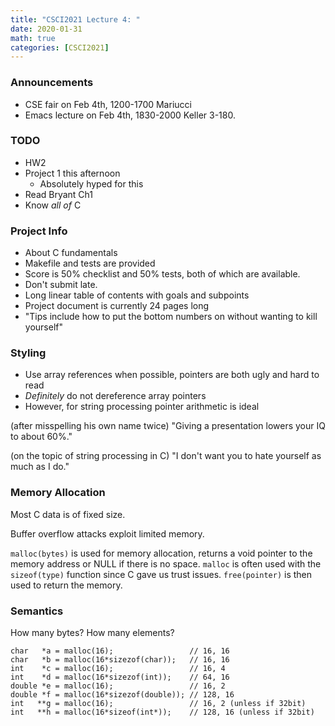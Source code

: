 ```yaml
---
title: "CSCI2021 Lecture 4: "
date: 2020-01-31
math: true 
categories: [CSCI2021]
---
```


### Announcements

- CSE fair on Feb 4th, 1200-1700 Mariucci
- Emacs lecture on Feb 4th, 1830-2000 Keller 3-180.

### TODO

- HW2 
- Project 1 this afternoon
    - Absolutely hyped for this
- Read Bryant Ch1
- Know *all of* C

### Project Info

- About C fundamentals
- Makefile and tests are provided
- Score is 50% checklist and 50% tests, both of which are available.
- Don't submit late.
- Long linear table of contents with goals and subpoints
- Project document is currently 24 pages long
- "Tips include how to put the bottom numbers on without wanting to kill yourself"

### Styling

- Use array references when possible, pointers are both ugly and hard to read
- *Definitely* do not dereference array pointers
- However, for string processing pointer arithmetic is ideal

(after misspelling his own name twice) "Giving a presentation lowers your IQ to about 60%."

(on the topic of string processing in C) "I don't want you to hate yourself as much as I do."

### Memory Allocation

Most C data is of fixed size.

Buffer overflow attacks exploit limited memory.

`malloc(bytes)` is used for memory allocation, returns a void pointer to the memory address or NULL if there is no space. `malloc` is often used with the `sizeof(type)` function since C gave us trust issues. `free(pointer)` is then used to return the memory.


### Semantics

How many bytes? How many elements?

```
char   *a = malloc(16);                 // 16, 16
char   *b = malloc(16*sizezof(char));   // 16, 16
int    *c = malloc(16);                 // 16, 4
int    *d = malloc(16*sizezof(int));    // 64, 16
double *e = malloc(16);                 // 16, 2
double *f = malloc(16*sizezof(double)); // 128, 16
int   **g = malloc(16);                 // 16, 2 (unless if 32bit)
int   **h = malloc(16*sizeof(int*));    // 128, 16 (unless if 32bit)
```
